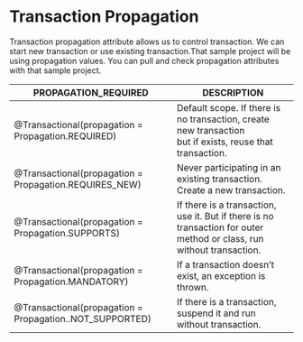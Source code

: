 # Transaction Propagation

Transaction propagation attribute allows us to
control transaction. We can start new transaction or use existing
transaction.That sample project will be using propagation values.
You can pull and check propagation attributes with 
that sample project.

| PROPAGATION_REQUIRED                               | DESCRIPTION                                                                                                  |
|--------------------------------------------        |--------------------------------------------------------------------------------------------------------------|
| @Transactional(propagation = Propagation.REQUIRED) | Default scope. If there is no transaction, create new transaction<br/>but if exists, reuse that transaction. |
| @Transactional(propagation = Propagation.REQUIRES_NEW) | Never participating in an existing transaction. Create a new transaction.                                    |
| @Transactional(propagation = Propagation.SUPPORTS) | If there is a transaction, use it. But if there is no transaction for outer method or class, run without transaction.                                                                                          
| @Transactional(propagation = Propagation.MANDATORY)| If a transaction doesn’t exist, an exception is thrown.                                                                                               
| @Transactional(propagation = Propagation..NOT_SUPPORTED)     | If there is a transaction, suspend it and run without transaction.                                                                                                 
